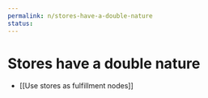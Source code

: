 ```yaml
---
permalink: n/stores-have-a-double-nature
status: 
---
```

# Stores have a double nature

- [[Use stores as fulfillment nodes]]
